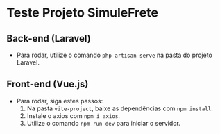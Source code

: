# Teste Projeto SimuleFrete

## Back-end (Laravel)
- Para rodar, utilize o comando `php artisan serve` na pasta do projeto Laravel.

## Front-end (Vue.js)
- Para rodar, siga estes passos:
  1. Na pasta `vite-project`, baixe as dependências com `npm install`.
  2. Instale o axios com `npm i axios`.
  3. Utilize o comando `npm run dev` para iniciar o servidor.
